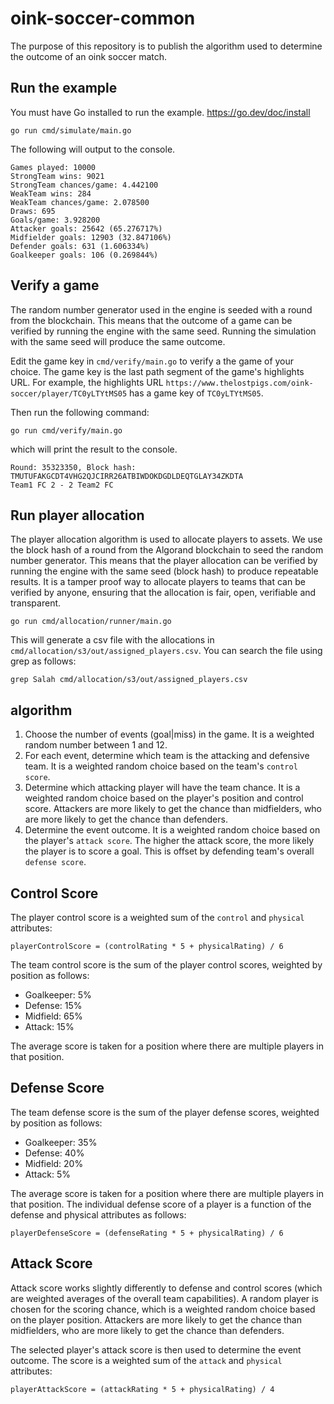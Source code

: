# oink-soccer-common

The purpose of this repository is to publish the algorithm used to determine the outcome of an oink soccer match.

## Run the example

You must have Go installed to run the example. https://go.dev/doc/install

```shell
go run cmd/simulate/main.go
```

The following will output to the console.

```text
Games played: 10000
StrongTeam wins: 9021
StrongTeam chances/game: 4.442100
WeakTeam wins: 284
WeakTeam chances/game: 2.078500
Draws: 695
Goals/game: 3.928200
Attacker goals: 25642 (65.276717%)
Midfielder goals: 12903 (32.847106%)
Defender goals: 631 (1.606334%)
Goalkeeper goals: 106 (0.269844%)
```

## Verify a game

The random number generator used in the engine is seeded with a round from the blockchain. This means that the outcome of a game can be verified by running the engine with the same seed.
Running the simulation with the same seed will produce the same outcome.

Edit the game key in `cmd/verify/main.go` to verify a the game of your choice. The game key is the last path segment of the game's highlights URL. For example, the highlights URL `https://www.thelostpigs.com/oink-soccer/player/TC0yLTYtMS05` has a game key of `TC0yLTYtMS05`.

Then run the following command:

```shell
go run cmd/verify/main.go
```

which will print the result to the console.

```text
Round: 35323350, Block hash: TMUTUFAKGCDT4VHG2QJCIRR26ATBIWDOKDGDLDEQTGLAY34ZKDTA
Team1 FC 2 - 2 Team2 FC
```

## Run player allocation

The player allocation algorithm is used to allocate players to assets. We use the block hash of a round from the Algorand blockchain to seed the random number generator. This means that the player allocation can be verified by running the engine with the same seed (block hash) to produce repeatable results. It is a tamper proof way to allocate players to teams that can be verified by anyone, ensuring that the allocation is fair, open, verifiable and transparent.

```shell
go run cmd/allocation/runner/main.go
```

This will generate a csv file with the allocations in `cmd/allocation/s3/out/assigned_players.csv`. You can search the file using grep as follows:

```shell
grep Salah cmd/allocation/s3/out/assigned_players.csv
```

## algorithm

1. Choose the number of events (goal|miss) in the game. It is a weighted random number between 1 and 12.
2. For each event, determine which team is the attacking and defensive team. It is a weighted random choice based on the team's `control score`.
3. Determine which attacking player will have the team chance. It is a weighted random choice based on the player's position and control score. Attackers are more likely to get the chance than midfielders, who are more likely to get the chance than defenders.
4. Determine the event outcome. It is a weighted random choice based on the player's `attack score`. The higher the attack score, the more likely the player is to score a goal. This is offset by defending team's overall `defense score`.

## Control Score

The player control score is a weighted sum of the `control` and `physical` attributes:

```text
playerControlScore = (controlRating * 5 + physicalRating) / 6
```

The team control score is the sum of the player control scores, weighted by position as follows:

- Goalkeeper: 5%
- Defense: 15%
- Midfield: 65%
- Attack: 15%

The average score is taken for a position where there are multiple players in that position.

## Defense Score

The team defense score is the sum of the player defense scores, weighted by position as follows:

- Goalkeeper: 35%
- Defense: 40%
- Midfield: 20%
- Attack: 5%

The average score is taken for a position where there are multiple players in that position. The individual defense score of a player is a function of the defense and physical attributes as follows:

```text
playerDefenseScore = (defenseRating * 5 + physicalRating) / 6
```

## Attack Score

Attack score works slightly differently to defense and control scores (which are weighted averages of the overall team capabilities). A random player is chosen for the scoring chance, which is a weighted random choice based on the player position. Attackers are more likely to get the chance than midfielders, who are more likely to get the chance than defenders.

The selected player's attack score is then used to determine the event outcome. The score is a weighted sum of the `attack` and `physical` attributes:

```text
playerAttackScore = (attackRating * 5 + physicalRating) / 4
```
